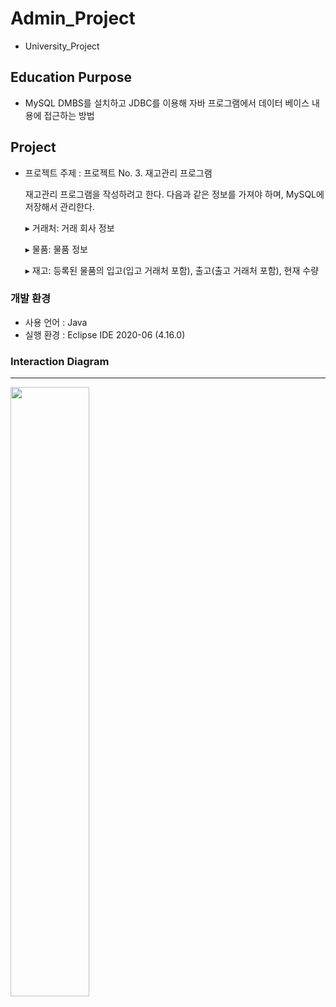 # Admin_Project

+ University_Project

## Education Purpose
* MySQL DMBS를 설치하고 JDBC를 이용해 자바 프로그램에서 데이터 베이스 내용에 접근하는 방법


## Project
* 프로젝트 주제 : 프로젝트 No. 3. 재고관리 프로그램

  재고관리 프로그램을 작성하려고 한다. 다음과 같은 정보를 가져야 하며, MySQL에 저장해서 관리한다. 

    ▸ 거래처: 거래 회사 정보

    ▸ 물품: 물품 정보

    ▸ 재고: 등록된 물품의 입고(입고 거래처 포함), 출고(출고 거래처 포함), 현재 수량


### 개발 환경
- 사용 언어 : Java
- 실행 환경 : Eclipse IDE 2020-06 (4.16.0)

### Interaction Diagram
_____________________
<img src = "https://user-images.githubusercontent.com/65653053/104172184-2da2fe80-5447-11eb-9247-645e11cbd157.png" width="50%"></img>
